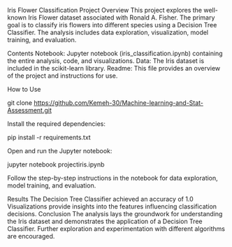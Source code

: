 Iris Flower Classification Project
Overview
This project explores the well-known Iris Flower dataset associated with Ronald A. Fisher. The primary goal is to classify iris flowers into different species using a Decision Tree Classifier. The analysis includes data exploration, visualization, model training, and evaluation.

Contents
Notebook: Jupyter notebook (iris_classification.ipynb) containing the entire analysis, code, and visualizations.
Data: The Iris dataset is included in the scikit-learn library.
Readme: This file provides an overview of the project and instructions for use.

How to Use

git clone  https://github.com/Kemeh-30/Machine-learning-and-Stat-Assessment.git

Install the required dependencies:

pip install -r requirements.txt


Open and run the Jupyter notebook:

jupyter notebook projectiris.ipynb

Follow the step-by-step instructions in the notebook for data exploration, model training, and evaluation.


Results
The Decision Tree Classifier achieved an accuracy of 1.0
Visualizations provide insights into the features influencing classification decisions.
Conclusion
The analysis lays the groundwork for understanding the Iris dataset and demonstrates the application of a Decision Tree Classifier. Further exploration and experimentation with different algorithms are encouraged.
